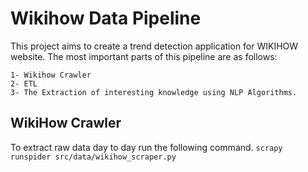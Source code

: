 # Wikihow Data Pipeline
This project aims to create a trend detection application for WIKIHOW website.
The most important parts of this pipeline are as follows:

    1- Wikihow Crawler
    2- ETL 
    3- The Extraction of interesting knowledge using NLP Algorithms.


## WikiHow Crawler
 To extract raw data day to day run the following command. 
 `scrapy runspider src/data/wikihow_scraper.py
`
